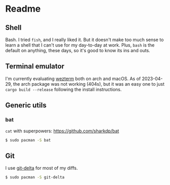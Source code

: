 # Readme

## Shell

Bash. I tried `fish`, and I really liked it.
But it doesn't make too much sense to learn a shell that I can't use for my day-to-day at work.
Plus, `bash` is the default on anything, these days, so it's good to know its ins and outs.


## Terminal emulator

I'm currently evaluating [wezterm](https://wezfurlong.org/wezterm/) both on arch and macOS.
As of 2023-04-29, the arch package was not working (404s), but it was an easy one to
just `cargo build --release` following the install instructions.


## Generic utils

### bat

`cat` with superpowers: https://github.com/sharkdp/bat

```bash
$ sudo pacman -S bat
```

## Git

I use [git-delta](https://github.com/dandavison/delta) for most of my diffs.

```bash
$ sudo pacman -S git-delta
```
